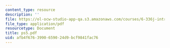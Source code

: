 ```yaml
---
content_type: resource
description: ''
file: https://ol-ocw-studio-app-qa.s3.amazonaws.com/courses/6-336j-introduction-to-numerical-simulation-sma-5211-fall-2003/afb4f6763990659024d9bcf9841fac76_ps5.pdf
file_type: application/pdf
resourcetype: Document
title: ps5.pdf
uid: afb4f676-3990-6590-24d9-bcf9841fac76
---
```

